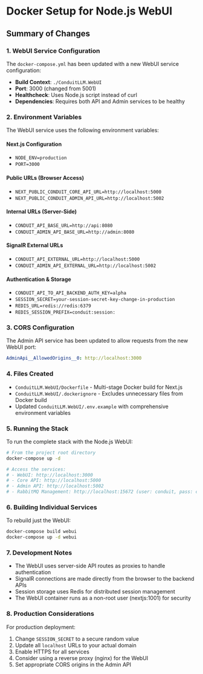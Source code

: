 # Docker Setup for Node.js WebUI

## Summary of Changes

### 1. WebUI Service Configuration

The `docker-compose.yml` has been updated with a new WebUI service configuration:

- **Build Context**: `./ConduitLLM.WebUI`
- **Port**: 3000 (changed from 5001)
- **Healthcheck**: Uses Node.js script instead of curl
- **Dependencies**: Requires both API and Admin services to be healthy

### 2. Environment Variables

The WebUI service uses the following environment variables:

#### Next.js Configuration
- `NODE_ENV=production`
- `PORT=3000`

#### Public URLs (Browser Access)
- `NEXT_PUBLIC_CONDUIT_CORE_API_URL=http://localhost:5000`
- `NEXT_PUBLIC_CONDUIT_ADMIN_API_URL=http://localhost:5002`

#### Internal URLs (Server-Side)
- `CONDUIT_API_BASE_URL=http://api:8080`
- `CONDUIT_ADMIN_API_BASE_URL=http://admin:8080`

#### SignalR External URLs
- `CONDUIT_API_EXTERNAL_URL=http://localhost:5000`
- `CONDUIT_ADMIN_API_EXTERNAL_URL=http://localhost:5002`

#### Authentication & Storage
- `CONDUIT_API_TO_API_BACKEND_AUTH_KEY=alpha`
- `SESSION_SECRET=your-session-secret-key-change-in-production`
- `REDIS_URL=redis://redis:6379`
- `REDIS_SESSION_PREFIX=conduit:session:`

### 3. CORS Configuration

The Admin API service has been updated to allow requests from the new WebUI port:
```yaml
AdminApi__AllowedOrigins__0: http://localhost:3000
```

### 4. Files Created

- `ConduitLLM.WebUI/Dockerfile` - Multi-stage Docker build for Next.js
- `ConduitLLM.WebUI/.dockerignore` - Excludes unnecessary files from Docker build
- Updated `ConduitLLM.WebUI/.env.example` with comprehensive environment variables

### 5. Running the Stack

To run the complete stack with the Node.js WebUI:

```bash
# From the project root directory
docker-compose up -d

# Access the services:
# - WebUI: http://localhost:3000
# - Core API: http://localhost:5000
# - Admin API: http://localhost:5002
# - RabbitMQ Management: http://localhost:15672 (user: conduit, pass: conduitpass)
```

### 6. Building Individual Services

To rebuild just the WebUI:
```bash
docker-compose build webui
docker-compose up -d webui
```

### 7. Development Notes

- The WebUI uses server-side API routes as proxies to handle authentication
- SignalR connections are made directly from the browser to the backend APIs
- Session storage uses Redis for distributed session management
- The WebUI container runs as a non-root user (nextjs:1001) for security

### 8. Production Considerations

For production deployment:
1. Change `SESSION_SECRET` to a secure random value
2. Update all `localhost` URLs to your actual domain
3. Enable HTTPS for all services
4. Consider using a reverse proxy (nginx) for the WebUI
5. Set appropriate CORS origins in the Admin API